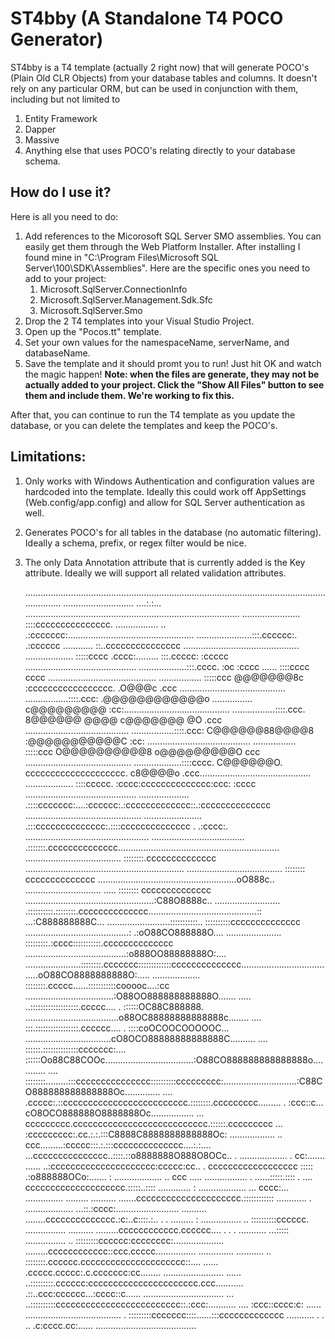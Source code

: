 ST4bby (A **S**tandalone **T4** POCO Generator)
===

ST4bby is a T4 template (actually 2 right now) that will generate POCO's (Plain Old CLR Objects) from your database tables and columns.  It doesn't rely on any particular ORM, but can be used in conjunction with them, including but not limited to

1. Entity Framework
2. Dapper
3. Massive
4. Anything else that uses POCO's relating directly to your database schema.

How do I use it?
---

Here is all you need to do:

1. Add references to the Micorosoft SQL Server SMO assemblies.  You can easily get them through the Web Platform Installer.  After installing I found mine in "C:\Program Files\Microsoft SQL Server\100\SDK\Assemblies".  Here are the specific ones you need to add to your project:
	1. Microsoft.SqlServer.ConnectionInfo
	2. Microsoft.SqlServer.Management.Sdk.Sfc
	3. Microsoft.SqlServer.Smo
2. Drop the 2 T4 templates into your Visual Studio Project.
3. Open up the "Pocos.tt" template.
4. Set your own values for the namespaceName, serverName, and databaseName.
5. Save the template and it should promt you to run!  Just hit OK and watch the magic happen!  **Note: when the files are generate, they may not be actually added to your project.  Click the "Show All Files" button to see them and include them.  We're working to fix this.**

After that, you can continue to run the T4 template as you update the database, or you can delete the templates and keep the POCO's.

Limitations:
---
1. Only works with Windows Authentication and configuration values are hardcoded into the template.  Ideally this could work off AppSettings (Web.config/app.config) and allow for SQL Server authentication as well.
2. Generates POCO's for all tables in the database (no automatic filtering).  Ideally a schema, prefix, or regex filter would be nice.
3. The only Data Annotation attribute that is currently added is the Key attribute.  Ideally we will support all related validation attributes.

    .....................................................................................................................................
    ............................  ....:.:... .....................................................................................
    ....................... ::::ccccccccccccccc. ................. .. .:ccccccc:..................................................
    ......................:::.cccccc:.    .:cccccc ............ ::..ccccccccccccccc ..............................................
    ................... :::::cccc             .cccc:......... :::.ccccc:       :ccccc ............................................
    ...................:::.cccc.     :oc        :cccc ...... ::::cccc             cccc ...........................................
    ................. :::::ccc     @@@@@@@8c     :ccccccccccccccccc.      .O@@@c   .ccc ..........................................
    .................::::.ccc:   .@@@@@@@@@@@@o   ................     c@@@@@@@@@   :cc:..........................................
    .................::::.ccc.   8@@@@@@   @@@@                      c@@@@@@@   @O  .ccc .........................................
    .................::::.ccc:   C@@@@@@88@@@@8                      :@@@@@@@@@@@C  :cc: .........................................
    ................. :::::ccc    O@@@@@@@@@@8                        o@@@@@@@@@O   ccc ..........................................
    ...................::::cccc.    C@@@@@@O.   cccccccccccccccccccc.   c8@@@@o   .ccc............................................
    ................... ::::ccccc.            :cccc:cccccccccccccc:ccc:         :cccc ............................................
    .................... .::::ccccccc:....:cccccc:.:ccccccccccccc::.:cccccccccccccc ..............................................
    ....................... .:::cccccccccccccc:.::::cccccccccccccc   .  .:cccc:. .................................................
    ..................................... .:::::::.cccccccccccccc................................................................
    ...................................... ::::::::.cccccccccccccc ...............................................................
    ...................................... :::::::: cccccccccccccc .......................................................oO888c..
    .............................. .....   :::::::: cccccccccccccc ...................................................:C88O8888c..
    .......................... .::::::::::.::::::::.cccccccccccccc...........................................:: ...:C888888888C...
    .........................:::::::::::.. ::::::::::cccccccccccccc .........................................: .:oO88CO888888O....
    ...................... :::::::::.:cccc:::::::::::.cccccccccccccc ........................................:o888OO88888888O:....
    ......................::::::::.ccccccc:::::::::::::cccccccccccccc......................................oO88CO8888888888O:.....
    ................... ::::::::.ccccc......:::::::::::cooooc....:cc ...................................:O88OO888888888888O.......
    ..... ..:::::::::::::::::::.ccccc.... . ::::::OC88C888888.   .....................................o88OC88888888888888c........
    .... :::.:::::::::::::::::.cccccc.... . ::::coOCOOCOOOOOC... ..................................cO8OCO88888888888888C..........
    .... ::::::.::::::::::::::ccccccc:....  ::::::Oo88C88COOc...................................:O88CO888888888888888o............
    .... ::::::::.........:::ccccccccccccccc::::::::::ccccccccc:.............................:C88CO888888888888888Oc..............
    .... .ccccc:.::ccccccccccccccccccccccccc.::::::::.ccccccccc.........  . :ccc::c...     cO8OCO888888O8888888Oc.................
    ... ccccccccc.ccccccccccccccccccccccccccc.::::::.ccccccccc ... :ccccccccc:.cc.:.:.:::C8888C8888888888888Oc: ..................
    .. ccc.........:ccccc:::.:.:::cccccccccccccc....:.:....   ...ccccccccccccccc..::::.::o8888888O888O8OCc.. . ...................
    .  cc:....... ...... ..:ccccccccccccccccccccc:ccccc:cc.. . cccccccccccccccccc ::::: .:o888888OCo:....... : ...................
    .. ccc ..... ................. .  ......:::::.:::: . .... cccccccccccccccccccc.:::::..:::: ............. : ...................
    ... cccc:... ............... ......... .......... .......ccccccccccccccccccccc.:::::::::::: ............ . ...................
    ...::.:cccc:......................... .......... ........cccccccccccccc.:c:..c::::.:.. . .  .........    :    ................
    .. ::::::::::cccccc. ................ .......... .........cccccccccccc.cccccc.... . . .  ........... ...::::: ................
    .. :::::::::cccccc:cccccccc:.................... .........cccccccccccc::ccc.ccccc................  ..............  ...........
    .. ::::::::.cccccc.ccccccccccccccccccccc::....      ...... .ccccc.ccccc:.c.ccccccc:cc........ ........................  ......
    ..:::::::::.cccccc:cccccccccccccccccccccc.ccc........... .::..ccc:cccccc...:cccc::c...... ................................ ...
    ..::::::::::ccccccccccccccccccccccccc::.:ccc:...........   ....   :ccc::cccc:c:  ...... ......................................
    . :::::::::ccccccc::::......:::ccccccccccccc ........... .   . ..   .c:cccc.cc:...... ........................................